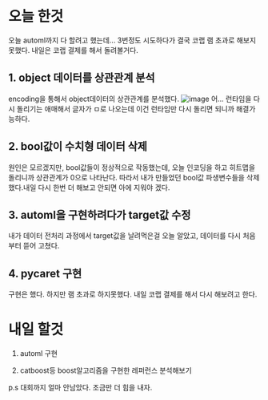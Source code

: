 # 오늘 한것
오늘 automl까지 다 할려고 했는데... 3번정도 시도하다가 결국 코랩 램 초과로 해보지 못했다. 내일은 코랩 결제를 해서 돌려볼거다.

## 1. object 데이터를 상관관계 분석
encoding을 통해서 object데이터의 상관관계를 분석했다.
![image](https://user-images.githubusercontent.com/95357946/200618076-6f493067-5dd9-4c05-93bf-34c699e9141c.png)
어... 런타임을 다시 돌리기는 애매해서 글자가 ㅁ로 나오는데 이건 런타임만 다시 돌리면 되니까 해결가능하다.

## 2. bool값이 수치형 데이터 삭제
원인은 모르겠지만, bool값들이 정상적으로 작동했는데, 오늘 인코딩을 하고 히트맵을 돌리니까 상관관계가 0으로 나타난다.
따라서 내가 만들었던 bool값 파생변수들을 삭제했다.내일 다시 한번 더 해보고 안되면 아에 지워야 겠다.

## 3. automl을 구현하려다가 target값 수정
내가 데이터 전처리 과정에서 target값을 날려먹은걸 오늘 알았고, 데이터를 다시 처음부터 뜯어 고쳤다.

## 4. pycaret 구현
구현은 했다. 하지만 램 초과로 하지못했다. 내일 코랩 결제를 해서 다시 해보려고 한다.

# 내일 할것
1. automl 구현

2. catboost등 boost알고리즘을 구현한 레퍼런스 분석해보기

p.s 대회까지 얼마 안남았다. 조금만 더 힘을 내자.

